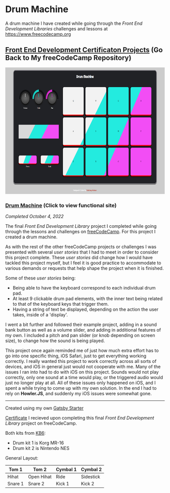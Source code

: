 # Drum Machine

A drum machine I have created while going through the _Front End Development Libraries_ challenges and lessons at https://www.freecodecamp.org

## [Front End Development Certificaton Projects](https://github.com/Squibs/freeCodeCamp#freecodecamp) (Go Back to My freeCodeCamp Repository)

<a href="https://drum-machine.squibs.vercel.app/" tart="_blank"><img src="project documents/screenshot-drum-machine.png" height="400" alt="Screnshot of my Drum Machine app / website"/></a>

### [Drum Machine](https://drum-machine.squibs.vercel.app/) (Click to view functional site)

<em>Completed October 4, 2022</em>

The final _Front End Development Library_ project I completed while going through the lessons and challenges on [freeCodeCamp](https://www.freecodecamp.org/). For this project I created a drum machine.

As with the rest of the other freeCodeCamp projects or challenges I was presented with several _user stories_ that I had to meet in order to consider this project complete. These _user stories_ did change how I would have tackled this project myself, but I feel it is good practice to accommodate to various demands or requests that help shape the project when it is finished.

Some of these _user stories_ being:

- Being able to have the keyboard correspond to each individual drum pad.
- At least 9 clickable drum pad elements, with the inner text being related to that of the keyboard keys that trigger them.
- Having a string of text be displayed, depending on the action the user takes, inside of a 'display'.

I went a bit further and followed their example project, adding in a sound bank button as well as a volume slider, and adding in additional features of my own. I included a pitch and pan slider (or knob depending on screen size), to change how the sound is being played.

This project once again reminded me of just how much extra effort has to go into one specific thing, iOS Safari, just to get everything working correctly. I really wanted this project to work correctly across all sorts of devices, and iOS in general just would not cooperate with me. Many of the issues I ran into had to do with iOS on this project. Sounds would not play correctly, only one sound at a time would play, or the triggered audio would just no longer play at all. All of these issues only happened on iOS, and I spent a while trying to come up with my own solution. In the end I had to rely on **Howler.JS**, and suddenly my iOS issues were somewhat gone.

---

Created using my own [Gatsby Starter](https://github.com/Squibs/gatsby-boilerplate#gatsby-boilerplate)

[Certificate](https://www.freecodecamp.org/certification/squibs/front-end-development-libraries) I recieved upon completing this final _Front End Development Library_ project on freeCodeCamp.

Both kits from [KB6](https://samples.kb6.de/downloads.php):

- Drum kit 1 is Korg MR-16
- Drum kit 2 is Nintendo NES

General Layout:

| Tom 1   | Tom 2      | Cymbal 1 | Cymbal 2  |
| ------- | ---------- | -------- | --------- |
| Hihat   | Open Hihat | Ride     | Sidestick |
| Snare 1 | Snare 2    | Kick 1   | Kick 2    |
